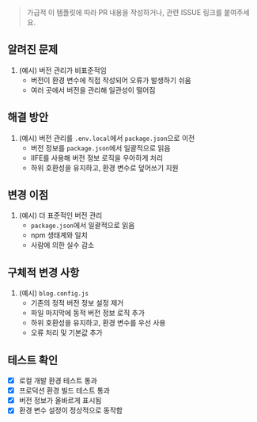 > 가급적 이 템플릿에 따라 PR 내용을 작성하거나, 관련 ISSUE 링크를 붙여주세요.

## 알려진 문제

1. (예시) 버전 관리가 비표준적임
   - 버전이 환경 변수에 직접 작성되어 오류가 발생하기 쉬움
   - 여러 곳에서 버전을 관리해 일관성이 떨어짐

## 해결 방안

1. (예시) 버전 관리를 `.env.local`에서 `package.json`으로 이전
   - 버전 정보를 `package.json`에서 일괄적으로 읽음
   - IIFE를 사용해 버전 정보 로직을 우아하게 처리
   - 하위 호환성을 유지하고, 환경 변수로 덮어쓰기 지원

## 변경 이점

1. (예시) 더 표준적인 버전 관리
   - `package.json`에서 일괄적으로 읽음
   - npm 생태계와 일치
   - 사람에 의한 실수 감소

## 구체적 변경 사항

1. (예시) `blog.config.js`
   - 기존의 정적 버전 정보 설정 제거
   - 파일 마지막에 동적 버전 정보 로직 추가
   - 하위 호환성을 유지하고, 환경 변수를 우선 사용
   - 오류 처리 및 기본값 추가

## 테스트 확인

- [x] 로컬 개발 환경 테스트 통과
- [x] 프로덕션 환경 빌드 테스트 통과
- [x] 버전 정보가 올바르게 표시됨
- [x] 환경 변수 설정이 정상적으로 동작함
